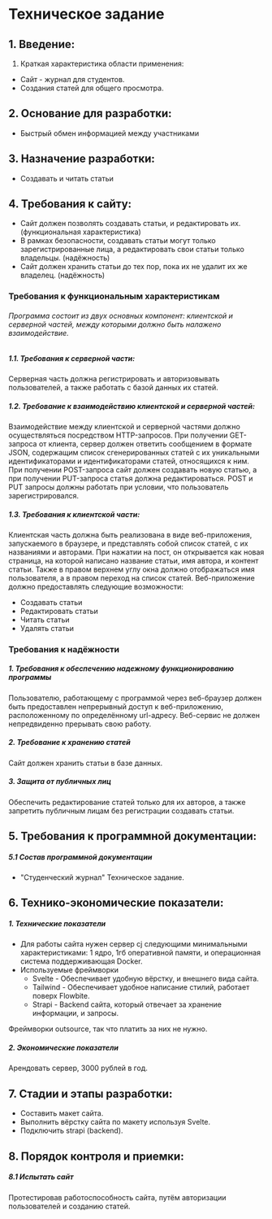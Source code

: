 # Техническое задание

## 1. Введение:
1. Краткая характеристика области применения:
 - Сайт - журнал для студентов.
 - Создания статей для общего просмотра.
## 2. Основание для разработки:
 - Быстрый обмен информацией между участниками 
## 3. Назначение разработки:
 - Создавать и читать статьи
## 4. Требования к сайту:
 - Сайт должен позволять создавать статьи, и редактировать их. (функциональная характеристика)
 - В рамках безопасности, создавать статьи могут только зарегистрированные лица, а редактировать свои статьи только владельцы. (надёжность)
 - Сайт должен хранить статьи до тех пор, пока их не удалит их же владелец. (надёжность)
### Требования к функциональным характеристикам
###### Программа состоит из двух основных компонент: клиентской и серверной частей, между которыми должно быть налажено взаимодействие. 
##### 1.1. Требования к серверной части:  
Серверная часть должна регистрировать и авторизовывать пользователей, а также работать с базой данных их статей.
##### 1.2. Требование к взаимодействию клиентской и серверной частей:
Взаимодействие между клиентской и серверной частями должно осуществляться посредством HTTP-запросов. При получении GET-запроса от клиента, сервер должен ответить сообщением в формате JSON, содержащим список сгенерированных статей с их уникальными идентификаторами и идентификаторами статей, относящихся к ним. При получении POST-запроса сайт должен создавать новую статью, а при получении PUT-запроса статья должна редактироваться. POST и PUT запросы должны работать при условии, что пользователь зарегистрировался.
##### 1.3. Требования к клиентской части:
Клиентская часть должна быть реализована в виде веб-приложения, запускаемого в браузере, и представлять собой список статей, с их названиями и авторами. При нажатии на пост, он открывается как новая страница, на которой написано название статьи, имя автора, и контент статьи. Также в правом верхнем углу окна должно отображаться имя пользователя, а в правом переход на список статей.
Веб-приложение должно предоставлять следующие возможности: 
 - Создавать статьи
 - Редактировать статьи
 - Читать статьи
 - Удалять статьи
 
### Требования к надёжности
##### 1. Требования к обеспечению надежному функционированию программы
Пользователю, работающему с программой через веб-браузер должен быть предоставлен непрерывный доступ к веб-приложению, расположенному по определённому url-адресу. Веб-сервис не должен непредвиденно прерывать свою работу.
##### 2. Требование к хранению статей
Сайт должен хранить статьи в базе данных.
##### 3. Защита от публичных лиц
Обеспечить редактирование статей только для их авторов, а также запретить публичным лицам без регистрации создавать статьи.
## 5. Требования к программной документации:
##### 5.1 Состав программной документации
 - "Студенческий журнал" Техническое задание.
## 6. Технико-экономические показатели:
##### 1. Технические показатели
 - Для работы сайта нужен сервер сj следующими минимальными характеристиками: 1 ядро, 1гб оперативной памяти, и операционная система поддерживающая Docker.
 - Используемые фреймворки
      - Svelte - Обеспечивает удобную вёрстку, и внешнего вида сайта.
      - Tailwind - Обеспечивает удобное написание стилий, работает поверх Flowbite.
      - Strapi - Backend сайта, который отвечает за хранение информации, и запросы.

Фреймворки outsource, так что платить за них не нужно.
##### 2. Экономические показатели
Арендовать сервер, 3000 рублей в год.
## 7. Стадии и этапы разработки:
 - Составить макет сайта.
 - Выполнить вёрстку сайта по макету используя Svelte.
 - Подключить strapi (backend).
## 8. Порядок контроля и приемки:
##### 8.1 Испытать сайт
Протестировав работоспособность сайта, путём авторизации пользователей и созданию статей.
